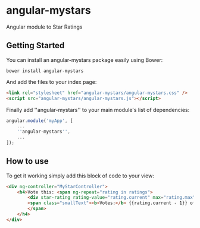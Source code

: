 # angular-mystars
Angular module to Star Ratings


## Getting Started

You can install an angular-mystars package easily using Bower:

```shell
bower install angular-mystars
```

And add the files to your index page:

```html
<link rel="stylesheet" href="angular-mystars/angular-mystars.css" />
<script src="angular-mystars/angular-mystars.js"></script>
```

Finally add ''angular-mystars'' to your main module's list of dependencies:

```js
angular.module('myApp', [
	...
    ''angular-mystars'',
    ...
]);
```

## How to use

To get it working simply add this block of code to your view:

```html
<div ng-controller="MyStarController">
    <h4>Vote this: <span ng-repeat="rating in ratings">
        <div star-rating rating-value="rating.current" max="rating.max" on-rating-selected="getSelectedRating(rating)"></div>
        <span class="smallText"><b>Votes:</b> {{rating.current - 1}} of {{rating.max}}</span>
        </span>
    </h4>
</div>
```

